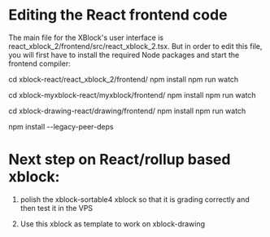 # Editing the React frontend code
The main file for the XBlock's user interface is react_xblock_2/frontend/src/react_xblock_2.tsx. But in order to edit this file, you will first have to install the required Node packages and start the frontend compiler:

cd xblock-react/react_xblock_2/frontend/
npm install
npm run watch

cd xblock-myxblock-react/myxblock/frontend/
npm install
npm run watch


cd xblock-drawing-react/drawing/frontend/
npm install
npm run watch

npm install --legacy-peer-deps
# Next step on React/rollup based xblock:

1. polish the xblock-sortable4 xblock so that it is grading correctly and then test it in the VPS

2. Use this xblock as template to work on xblock-drawing